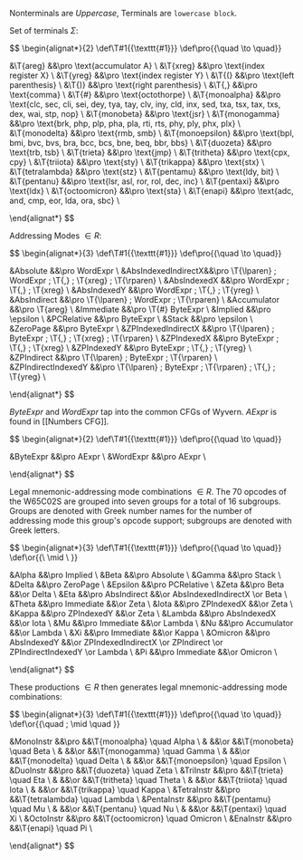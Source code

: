 Nonterminals are $Uppercase$, Terminals are $\texttt{lowercase block}$.

Set of terminals $\Sigma$:

$$
\begin{alignat*}{2}
\def\T#1{{\texttt{#1}}}
\def\pro{{\quad \to \quad}}

&\T{areg}           &&\pro \text{accumulator A} \\
&\T{xreg}           &&\pro \text{index register X} \\
&\T{yreg}           &&\pro \text{index register Y} \\
&\T{(}              &&\pro \text{left parenthesis} \\
&\T{)}              &&\pro \text{right parenthesis} \\
&\T{,}              &&\pro \text{comma} \\
&\T{\#}             &&\pro \text{octothorpe} \\
&\T{monoalpha}      &&\pro \text{clc, sec, cli, sei, dey, tya, tay, clv, iny, cld, inx, sed, txa, tsx, tax, txs, dex, wai, stp, nop} \\
&\T{monobeta}       &&\pro \text{jsr} \\
&\T{monogamma}      &&\pro \text{brk, php, plp, pha, pla, rti, rts, phy, ply, phx, plx} \\
&\T{monodelta}      &&\pro \text{rmb, smb} \\
&\T{monoepsilon}    &&\pro \text{bpl, bmi, bvc, bvs, bra, bcc, bcs, bne, beq, bbr, bbs} \\
&\T{duozeta}        &&\pro \text{trb, tsb} \\
&\T{trieta}         &&\pro \text{jmp} \\
&\T{tritheta}       &&\pro \text{cpx, cpy} \\
&\T{triiota}        &&\pro \text{sty} \\
&\T{trikappa}       &&\pro \text{stx} \\
&\T{tetralambda}    &&\pro \text{stz} \\
&\T{pentamu}        &&\pro \text{ldy,  bit} \\
&\T{pentanu}        &&\pro \text{lsr, asl, ror, rol, dec, inc} \\
&\T{pentaxi}        &&\pro \text{ldx} \\
&\T{octoomicron}    &&\pro \text{sta} \\
&\T{enapi}          &&\pro \text{adc, and, cmp, eor, lda, ora, sbc} \\

\end{alignat*}
$$

Addressing Modes $\in R$:

$$
\begin{alignat*}{3}
\def\T#1{{\texttt{#1}}}
\def\pro{{\quad \to \quad}}

&Absolute           &&\pro WordExpr  \\
&AbsIndexedIndirectX&&\pro \T{\lparen} \; WordExpr \; \T{,} \; \T{xreg} \; \T{\rparen}  \\
&AbsIndexedX        &&\pro WordExpr \; \T{,} \; \T{xreg}  \\
&AbsIndexedY        &&\pro WordExpr \; \T{,} \; \T{yreg}  \\
&AbsIndirect        &&\pro \T{\lparen} \; WordExpr \; \T{\rparen}  \\
&Accumulator        &&\pro \T{areg}  \\
&Immediate          &&\pro \T{\#} ByteExpr  \\
&Implied            &&\pro \epsilon  \\
&PCRelative         &&\pro ByteExpr  \\
&Stack              &&\pro \epsilon  \\
&ZeroPage           &&\pro ByteExpr  \\
&ZPIndexedIndirectX &&\pro \T{\lparen} \; ByteExpr \; \T{,} \; \T{xreg} \; \T{\rparen}  \\
&ZPIndexedX         &&\pro ByteExpr \; \T{,} \; \T{xreg}  \\
&ZPIndexedY         &&\pro ByteExpr \; \T{,} \; \T{yreg}  \\
&ZPIndirect         &&\pro \T{\lparen} \; ByteExpr \; \T{\rparen}  \\
&ZPIndirectIndexedY &&\pro \T{\lparen} \; ByteExpr \; \T{\rparen} \; \T{,} \; \T{yreg}  \\

\end{alignat*}
$$

$ByteExpr$ and $WordExpr$ tap into the common CFGs of Wyvern. $AExpr$ is found in [[Numbers CFG]].

$$
\begin{alignat*}{2}
\def\T#1{{\texttt{#1}}}
\def\pro{{\quad \to \quad}}

&ByteExpr           &&\pro AExpr  \\
&WordExpr           &&\pro AExpr  \\

\end{alignat*}
$$

Legal mnemonic-addressing mode combinations $\in R$. The 70 opcodes of the W65C02S are grouped into seven groups for a total of 16 subgroups. Groups are denoted with Greek number names for the number of addressing mode this group's opcode support; subgroups are denoted with Greek letters.

$$
\begin{alignat*}{3}
\def\T#1{{\texttt{#1}}}
\def\pro{{\quad \to \quad}}
\def\or{{\ \mid \ }}

&Alpha              &&\pro Implied  \\
&Beta               &&\pro Absolute  \\
&Gamma              &&\pro Stack  \\
&Delta              &&\pro ZeroPage  \\
&Epsilon            &&\pro PCRelative  \\
&Zeta               &&\pro Beta &&\or Delta  \\
&Eta                &&\pro AbsIndirect &&\or AbsIndexedIndirectX \or Beta  \\
&Theta              &&\pro Immediate &&\or Zeta  \\
&Iota               &&\pro ZPIndexedX &&\or Zeta  \\
&Kappa              &&\pro ZPIndexedY &&\or Zeta  \\
&Lambda             &&\pro AbsIndexedX &&\or Iota  \\
&Mu                 &&\pro Immediate &&\or Lambda  \\
&Nu                 &&\pro Accumulator &&\or Lambda  \\
&Xi                 &&\pro Immediate &&\or Kappa  \\
&Omicron            &&\pro AbsIndexedY &&\or ZPIndexedIndirectX \or ZPIndirect \or ZPIndirectIndexedY \or Lambda  \\
&Pi                 &&\pro Immediate &&\or Omicron  \\

\end{alignat*}
$$

These productions $\in R$ then generates legal mnemonic-addressing mode combinations:

$$
\begin{alignat*}{3}
\def\T#1{{\texttt{#1}}}
\def\pro{{\quad \to \quad}}
\def\or{{\quad \; \mid \quad }}

&MonoInstr          &&\pro &&\T{monoalpha} \quad Alpha  \\
&                   &&\or  &&\T{monobeta} \quad Beta  \\
&                   &&\or  &&\T{monogamma} \quad Gamma  \\
&                   &&\or  &&\T{monodelta} \quad Delta  \\
&                   &&\or  &&\T{monoepsilon} \quad Epsilon  \\
&DuoInstr           &&\pro &&\T{duozeta} \quad Zeta  \\
&TriInstr           &&\pro &&\T{trieta} \quad Eta  \\
&                   &&\or  &&\T{tritheta} \quad Theta  \\
&                   &&\or  &&\T{triiota} \quad Iota  \\
&                   &&\or  &&\T{trikappa} \quad Kappa  \\
&TetraInstr         &&\pro &&\T{tetralambda} \quad Lambda  \\
&PentaInstr         &&\pro &&\T{pentamu} \quad Mu  \\
&                   &&\or  &&\T{pentanu} \quad Nu  \\
&                   &&\or  &&\T{pentaxi} \quad Xi  \\
&OctoInstr          &&\pro &&\T{octoomicron} \quad Omicron  \\
&EnaInstr           &&\pro &&\T{enapi} \quad Pi  \\

\end{alignat*}
$$
